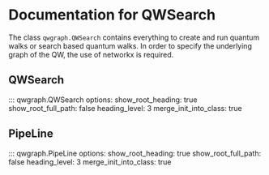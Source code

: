 # Documentation for QWSearch
The class `qwgraph.QWSearch` contains everything to create and run quantum walks or search based quantum walks.
In order to specify the underlying graph of the QW, the use of networkx is required.

## QWSearch
::: qwgraph.QWSearch
	options:
		show_root_heading: true
		show_root_full_path: false
		heading_level: 3
		merge_init_into_class: true

## PipeLine
::: qwgraph.PipeLine
	options:
		show_root_heading: true
		show_root_full_path: false
		heading_level: 3
		merge_init_into_class: true